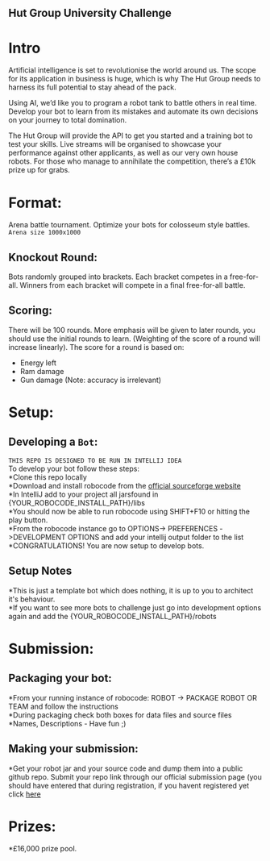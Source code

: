 Hut Group University Challenge
------------------------------
# Intro
Artificial intelligence is set to revolutionise the world around us. The scope for its application in business is huge, which is why The Hut Group needs to harness its full potential to stay ahead of the pack.
 
Using AI, we’d like you to program a robot tank to battle others in real time. Develop your bot to learn from its mistakes and automate its own decisions on your journey to total domination.
 
The Hut Group will provide the API to get you started and a training bot to test your skills. Live streams will be organised to showcase your performance against other applicants, as well as our very own house robots. For those who manage to annihilate the competition, there’s a £10k prize up for grabs.  

# Format:
Arena battle tournament. Optimize your bots for colosseum style battles. `Arena size 1000x1000` 

## Knockout Round:
Bots randomly grouped into brackets. Each bracket competes in a free-for-all. Winners from each bracket will compete in a final free-for-all battle.

## Scoring:
There will be 100 rounds. More emphasis will be given to later rounds, you should use the initial rounds to learn. (Weighting of the score of a round will increase linearly).
The score for a round is based on:
 * Energy left
 * Ram damage
 * Gun damage
(Note: accuracy is irrelevant) 

# Setup:
## Developing a `Bot`:  
`THIS REPO IS DESIGNED TO BE RUN IN INTELLIJ IDEA`   
To develop your bot follow these steps:    
*Clone this repo locally  
*Download and install robocode from the [official sourceforge website](https://sourceforge.net/projects/robocode/files/robocode/1.9.2.5/robocode-1.9.2.5-setup.jar/download)  
*In IntelliJ add to your project all jarsfound in {YOUR_ROBOCODE_INSTALL_PATH}/libs   
*You should now be able to run robocode using SHIFT+F10 or hitting the play button.  
*From the robocode instance go to OPTIONS-> PREFERENCES ->DEVELOPMENT OPTIONS and add your intellij output folder to the list  
*CONGRATULATIONS! You are now setup to develop bots.    

## Setup Notes  
*This is just a template bot which does nothing, it is up to you to architect it's behaviour.   
*If you want to see more bots to challenge just go into development options again and add the {YOUR_ROBOCODE_INSTALL_PATH}/robots  

# Submission:  
## Packaging your bot:    
*From your running instance of robocode: ROBOT -> PACKAGE ROBOT OR TEAM and follow the instructions  
*During packaging check both boxes for data files and source files  
*Names, Descriptions - Have fun ;)  

## Making your submission:  
*Get your robot jar and your source code and dump them into a public github repo. Submit your repo link through our official submission page (you should have entered that during registration, if you havent registered yet click [here](http://challenge.thehutgroup.com/technology/register)

# Prizes:  
*£16,000 prize pool. 
